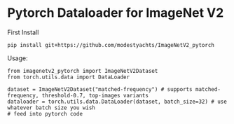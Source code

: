 # Pytorch Dataloader for ImageNet V2


First Install

```
pip install git+https://github.com/modestyachts/ImageNetV2_pytorch
```

Usage:

```
from imagenetv2_pytorch import ImageNetV2Dataset
from torch.utils.data import DataLoader

dataset = ImageNetV2Dataset("matched-frequency") # supports matched-frequency, threshold-0.7, top-images variants
dataloader = torch.utils.data.DataLoader(dataset, batch_size=32) # use whatever batch size you wish
# feed into pytorch code
```
